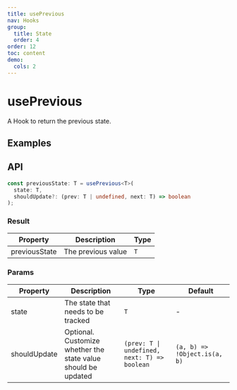 ```yaml
---
title: usePrevious
nav: Hooks
group:
  title: State
  order: 4
order: 12
toc: content
demo:
  cols: 2
---
```


# usePrevious

A Hook to return the previous state.

## Examples

<code src="./demo/demo1.tsx"></code>
<code src="./demo/demo2.tsx"></code>

## API

```typescript
const previousState: T = usePrevious<T>(
  state: T,
  shouldUpdate?: (prev: T | undefined, next: T) => boolean
);
```

### Result

| Property      | Description        | Type |
| ------------- | ------------------ | ---- |
| previousState | The previous value | `T`  |

### Params

| Property     | Description                                                   | Type                                         | Default                      |
| ------------ | ------------------------------------------------------------- | -------------------------------------------- | ---------------------------- |
| state        | The state that needs to be tracked                            | `T`                                          | -                            |
| shouldUpdate | Optional. Customize whether the state value should be updated | `(prev: T \| undefined, next: T) => boolean` | `(a, b) => !Object.is(a, b)` |
